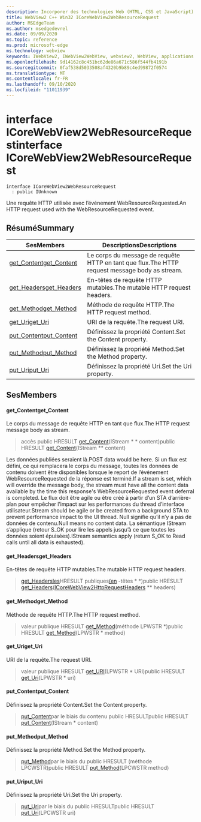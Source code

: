 ```yaml
---
description: Incorporer des technologies Web (HTML, CSS et JavaScript) dans vos applications natives avec le contrôle Microsoft Edge WebView2
title: WebView2 C++ Win32 ICoreWebView2WebResourceRequest
author: MSEdgeTeam
ms.author: msedgedevrel
ms.date: 09/09/2020
ms.topic: reference
ms.prod: microsoft-edge
ms.technology: webview
keywords: IWebView2, IWebView2WebView, webview2, WebView, applications Win32, Win32, Edge, ICoreWebView2, ICoreWebView2Controller, contrôle de navigateur, html Edge, ICoreWebView2WebResourceRequest
ms.openlocfilehash: 9d14162c8c451bc62de86a671c586f544fb4191b
ms.sourcegitcommit: 0faf538d5033508af4320b9b89c4ed99872f0574
ms.translationtype: MT
ms.contentlocale: fr-FR
ms.lasthandoff: 09/10/2020
ms.locfileid: "11011939"
---
```

# <span data-ttu-id="d13cc-104">interface ICoreWebView2WebResourceRequest</span><span class="sxs-lookup"><span data-stu-id="d13cc-104">interface ICoreWebView2WebResourceRequest</span></span> 

```
interface ICoreWebView2WebResourceRequest
  : public IUnknown
```

<span data-ttu-id="d13cc-105">Une requête HTTP utilisée avec l’événement WebResourceRequested.</span><span class="sxs-lookup"><span data-stu-id="d13cc-105">An HTTP request used with the WebResourceRequested event.</span></span>

## <span data-ttu-id="d13cc-106">Résumé</span><span class="sxs-lookup"><span data-stu-id="d13cc-106">Summary</span></span>

 <span data-ttu-id="d13cc-107">Ses</span><span class="sxs-lookup"><span data-stu-id="d13cc-107">Members</span></span>                        | <span data-ttu-id="d13cc-108">Descriptions</span><span class="sxs-lookup"><span data-stu-id="d13cc-108">Descriptions</span></span>
--------------------------------|---------------------------------------------
[<span data-ttu-id="d13cc-109">get_Content</span><span class="sxs-lookup"><span data-stu-id="d13cc-109">get_Content</span></span>](#get_content) | <span data-ttu-id="d13cc-110">Le corps du message de requête HTTP en tant que flux.</span><span class="sxs-lookup"><span data-stu-id="d13cc-110">The HTTP request message body as stream.</span></span>
[<span data-ttu-id="d13cc-111">get_Headers</span><span class="sxs-lookup"><span data-stu-id="d13cc-111">get_Headers</span></span>](#get_headers) | <span data-ttu-id="d13cc-112">En-têtes de requête HTTP mutables.</span><span class="sxs-lookup"><span data-stu-id="d13cc-112">The mutable HTTP request headers.</span></span>
[<span data-ttu-id="d13cc-113">get_Method</span><span class="sxs-lookup"><span data-stu-id="d13cc-113">get_Method</span></span>](#get_method) | <span data-ttu-id="d13cc-114">Méthode de requête HTTP.</span><span class="sxs-lookup"><span data-stu-id="d13cc-114">The HTTP request method.</span></span>
[<span data-ttu-id="d13cc-115">get_Uri</span><span class="sxs-lookup"><span data-stu-id="d13cc-115">get_Uri</span></span>](#get_uri) | <span data-ttu-id="d13cc-116">URI de la requête.</span><span class="sxs-lookup"><span data-stu-id="d13cc-116">The request URI.</span></span>
[<span data-ttu-id="d13cc-117">put_Content</span><span class="sxs-lookup"><span data-stu-id="d13cc-117">put_Content</span></span>](#put_content) | <span data-ttu-id="d13cc-118">Définissez la propriété Content.</span><span class="sxs-lookup"><span data-stu-id="d13cc-118">Set the Content property.</span></span>
[<span data-ttu-id="d13cc-119">put_Method</span><span class="sxs-lookup"><span data-stu-id="d13cc-119">put_Method</span></span>](#put_method) | <span data-ttu-id="d13cc-120">Définissez la propriété Method.</span><span class="sxs-lookup"><span data-stu-id="d13cc-120">Set the Method property.</span></span>
[<span data-ttu-id="d13cc-121">put_Uri</span><span class="sxs-lookup"><span data-stu-id="d13cc-121">put_Uri</span></span>](#put_uri) | <span data-ttu-id="d13cc-122">Définissez la propriété Uri.</span><span class="sxs-lookup"><span data-stu-id="d13cc-122">Set the Uri property.</span></span>

## <span data-ttu-id="d13cc-123">Ses</span><span class="sxs-lookup"><span data-stu-id="d13cc-123">Members</span></span>

#### <span data-ttu-id="d13cc-124">get_Content</span><span class="sxs-lookup"><span data-stu-id="d13cc-124">get_Content</span></span> 

<span data-ttu-id="d13cc-125">Le corps du message de requête HTTP en tant que flux.</span><span class="sxs-lookup"><span data-stu-id="d13cc-125">The HTTP request message body as stream.</span></span>

> <span data-ttu-id="d13cc-126">accès public HRESULT [get_Content](#get_content)(IStream \* \* content)</span><span class="sxs-lookup"><span data-stu-id="d13cc-126">public HRESULT [get_Content](#get_content)(IStream \*\* content)</span></span>

<span data-ttu-id="d13cc-127">Les données publiées seraient là.</span><span class="sxs-lookup"><span data-stu-id="d13cc-127">POST data would be here.</span></span> <span data-ttu-id="d13cc-128">Si un flux est défini, ce qui remplacera le corps du message, toutes les données de contenu doivent être disponibles lorsque le report de l’événement WebResourceRequested de la réponse est terminé.</span><span class="sxs-lookup"><span data-stu-id="d13cc-128">If a stream is set, which will override the message body, the stream must have all the content data available by the time this response's WebResourceRequested event deferral is completed.</span></span> <span data-ttu-id="d13cc-129">Le flux doit être agile ou être créé à partir d’un STA d’arrière-plan pour empêcher l’impact sur les performances du thread d’interface utilisateur.</span><span class="sxs-lookup"><span data-stu-id="d13cc-129">Stream should be agile or be created from a background STA to prevent performance impact to the UI thread.</span></span> <span data-ttu-id="d13cc-130">Null signifie qu’il n’y a pas de données de contenu.</span><span class="sxs-lookup"><span data-stu-id="d13cc-130">Null means no content data.</span></span> <span data-ttu-id="d13cc-131">La sémantique IStream s’applique (retour S_OK pour lire les appels jusqu’à ce que toutes les données soient épuisées).</span><span class="sxs-lookup"><span data-stu-id="d13cc-131">IStream semantics apply (return S_OK to Read calls until all data is exhausted).</span></span>

#### <span data-ttu-id="d13cc-132">get_Headers</span><span class="sxs-lookup"><span data-stu-id="d13cc-132">get_Headers</span></span> 

<span data-ttu-id="d13cc-133">En-têtes de requête HTTP mutables.</span><span class="sxs-lookup"><span data-stu-id="d13cc-133">The mutable HTTP request headers.</span></span>

> <span data-ttu-id="d13cc-134">[get_Headersles](#get_headers)HRESULT publiques[(en](icorewebview2httprequestheaders.md) -têtes \* \*)</span><span class="sxs-lookup"><span data-stu-id="d13cc-134">public HRESULT [get_Headers](#get_headers)([ICoreWebView2HttpRequestHeaders](icorewebview2httprequestheaders.md) \*\* headers)</span></span>

#### <span data-ttu-id="d13cc-135">get_Method</span><span class="sxs-lookup"><span data-stu-id="d13cc-135">get_Method</span></span> 

<span data-ttu-id="d13cc-136">Méthode de requête HTTP.</span><span class="sxs-lookup"><span data-stu-id="d13cc-136">The HTTP request method.</span></span>

> <span data-ttu-id="d13cc-137">valeur publique HRESULT [get_Method](#get_method)(méthode LPWSTR \*)</span><span class="sxs-lookup"><span data-stu-id="d13cc-137">public HRESULT [get_Method](#get_method)(LPWSTR \* method)</span></span>

#### <span data-ttu-id="d13cc-138">get_Uri</span><span class="sxs-lookup"><span data-stu-id="d13cc-138">get_Uri</span></span> 

<span data-ttu-id="d13cc-139">URI de la requête.</span><span class="sxs-lookup"><span data-stu-id="d13cc-139">The request URI.</span></span>

> <span data-ttu-id="d13cc-140">valeur publique HRESULT [get_URI](#get_uri)(LPWSTR \* URI)</span><span class="sxs-lookup"><span data-stu-id="d13cc-140">public HRESULT [get_Uri](#get_uri)(LPWSTR \* uri)</span></span>

#### <span data-ttu-id="d13cc-141">put_Content</span><span class="sxs-lookup"><span data-stu-id="d13cc-141">put_Content</span></span> 

<span data-ttu-id="d13cc-142">Définissez la propriété Content.</span><span class="sxs-lookup"><span data-stu-id="d13cc-142">Set the Content property.</span></span>

> <span data-ttu-id="d13cc-143">[put_Content](#put_content)par le biais du contenu public HRESULT</span><span class="sxs-lookup"><span data-stu-id="d13cc-143">public HRESULT [put_Content](#put_content)(IStream \* content)</span></span>

#### <span data-ttu-id="d13cc-144">put_Method</span><span class="sxs-lookup"><span data-stu-id="d13cc-144">put_Method</span></span> 

<span data-ttu-id="d13cc-145">Définissez la propriété Method.</span><span class="sxs-lookup"><span data-stu-id="d13cc-145">Set the Method property.</span></span>

> <span data-ttu-id="d13cc-146">[put_Method](#put_method)par le biais du public HRESULT (méthode LPCWSTR)</span><span class="sxs-lookup"><span data-stu-id="d13cc-146">public HRESULT [put_Method](#put_method)(LPCWSTR method)</span></span>

#### <span data-ttu-id="d13cc-147">put_Uri</span><span class="sxs-lookup"><span data-stu-id="d13cc-147">put_Uri</span></span> 

<span data-ttu-id="d13cc-148">Définissez la propriété Uri.</span><span class="sxs-lookup"><span data-stu-id="d13cc-148">Set the Uri property.</span></span>

> <span data-ttu-id="d13cc-149">[put_Uri](#put_uri)par le biais du public HRESULT</span><span class="sxs-lookup"><span data-stu-id="d13cc-149">public HRESULT [put_Uri](#put_uri)(LPCWSTR uri)</span></span>

